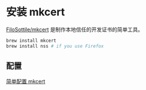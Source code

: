 # 安装 mkcert

[FiloSottile/mkcert](https://github.com/FiloSottile/mkcert) 是制作本地信任的开发证书的简单工具。

```bash
brew install mkcert
brew install nss # if you use Firefox
```

## 配置

[简单配置 mkcert](/config/mkcert.md)
